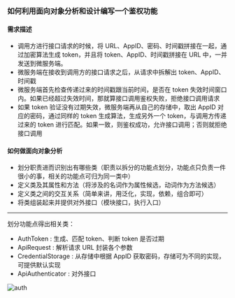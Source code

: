 ### 如何利用面向对象分析和设计编写一个鉴权功能



#### 需求描述

- 调用方进行接口请求的时候，将 URL、AppID、密码、时间戳拼接在一起，通过加密算法生成 token，并且将 token、AppID、时间戳拼接在 URL 中，一并发送到微服务端。
- 微服务端在接收到调用方的接口请求之后，从请求中拆解出 token、AppID、时间戳
- 微服务端首先检查传递过来的时间戳跟当前时间，是否在 token 失效时间窗口内。如果已经超过失效时间，那就算接口调用鉴权失败，拒绝接口调用请求
- 如果 token 验证没有过期失效，微服务端再从自己的存储中，取出 AppID 对应的密码，通过同样的 token 生成算法，生成另外一个 token，与调用方传递过来的 token 进行匹配。如果一致，则鉴权成功，允许接口调用；否则就拒绝接口调用

#### 如何做面向对象分析

- 划分职责进而识别出有哪些类（职责以拆分的功能点划分，功能点只负责一件很小的事，相关的功能点可归为同一类中）
- 定义类及其属性和方法（将涉及的名词作为属性候选，动词作为方法候选）
- 定义类之间的交互关系（简单来讲，用泛化，实现，依赖，组合即可）
- 将类组装起来并提供对外接口（模块接口，执行入口）

-----

划分功能点得出相关类：

- AuthToken :  生成、匹配 token、判断 token 是否过期
- ApiRequest : 解析请求 URL 封装各个参数
- CredentialStorage :  从存储中根据 AppID 获取密码，存储可为不同的实现，可提供默认实现
- ApiAuthenticator : 对外接口

![auth](../../../../../../../img/auth.png)

